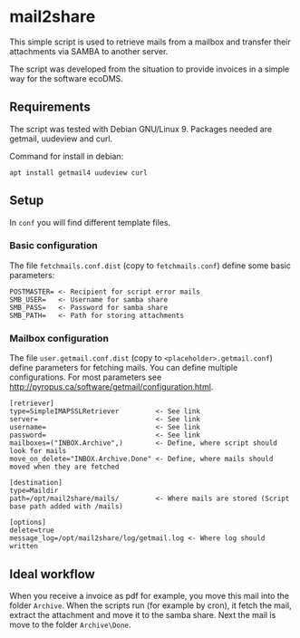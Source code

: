 # mail2share

This simple script is used to retrieve mails from a mailbox and transfer their attachments via SAMBA to another server.

The script was developed from the situation to provide invoices in a simple way for the software ecoDMS.

## Requirements

The script was tested with Debian GNU/Linux 9. Packages needed are getmail, uudeview and curl.

Command for install in debian:
```
apt install getmail4 uudeview curl
```

## Setup

In ``conf`` you will find different template files.

### Basic configuration

The file ``fetchmails.conf.dist`` (copy to ``fetchmails.conf``) define some basic parameters:
```
POSTMASTER= <- Recipient for script error mails
SMB_USER=   <- Username for samba share
SMB_PASS=   <- Password for samba share
SMB_PATH=   <- Path for storing attachments
```

### Mailbox configuration

The file ``user.getmail.conf.dist`` (copy to ``<placeholder>.getmail.conf``) define parameters for fetching mails. You can define multiple configurations. For most parameters see http://pyropus.ca/software/getmail/configuration.html.

```
[retriever]
type=SimpleIMAPSSLRetriever         <- See link
server=                             <- See link
username=                           <- See link
password=                           <- See link
mailboxes=("INBOX.Archive",)        <- Define, where script should look for mails
move_on_delete="INBOX.Archive.Done" <- Define, where mails should moved when they are fetched

[destination]
type=Maildir
path=/opt/mail2share/mails/         <- Where mails are stored (Script base path added with /mails)

[options]
delete=true
message_log=/opt/mail2share/log/getmail.log <- Where log should written
```

## Ideal workflow

When you receive a invoice as pdf for example, you move this mail into the folder ``Archive``.  When the scripts run (for example by cron), it fetch the mail, extract the attachment and move it to the samba share. Next the mail is move to the folder ``Archive\Done``.
